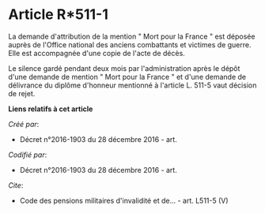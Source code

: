 # Article R*511-1

La demande d'attribution de la mention " Mort pour la France " est déposée auprès de l'Office national des anciens
combattants et victimes de guerre. Elle est accompagnée d'une copie de l'acte de décès.

Le silence gardé pendant deux mois par l'administration après le dépôt d'une demande de mention " Mort pour la France " et
d'une demande de délivrance du diplôme d'honneur mentionné à l'article L. 511-5 vaut décision de rejet.

**Liens relatifs à cet article**

_Créé par_:

  - Décret n°2016-1903 du 28 décembre 2016 - art.

_Codifié par_:

  - Décret n°2016-1903 du 28 décembre 2016 - art.

_Cite_:

  - Code des pensions militaires d'invalidité et de... - art. L511-5 (V)
